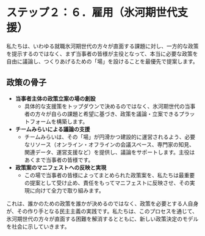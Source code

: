 # ステップ２：６．雇用（氷河期世代支援）

私たちは、いわゆる就職氷河期世代の方々が直面する課題に対し、一方的な政策を提示するのではなく、まず当事者の皆様が主役となって、本当に必要な政策を自由に議論し、つくりあげるための「場」を設けることを最優先で提案します。

## 政策の骨子

*   **当事者主体の政策立案の場の創設**
    *   具体的な支援策をトップダウンで決めるのではなく、氷河期世代の当事者の方々が自らの課題と希望に基づき、政策を議論・立案できるプラットフォームを構築します。
*   **チームみらいによる議論の支援**
    *   チームみらいは、その「場」が円滑かつ建設的に運営されるよう、必要なリソース（オンライン・オフラインの会議スペース、専門家の知見、関連データ、運営支援など）を提供し、議論をサポートします。主役はあくまで当事者の皆様です。
*   **政策案のマニフェストへの反映と実現**
    *   この場で当事者の皆様によってまとめられた政策案を、私たちは最重要の提案として受け止め、責任をもってマニフェストに反映させ、その実現に向けて全力で取り組みます。

これは、誰かのための政策を誰かが決めるのではなく、政策を必要とする人自身が、その作り手となる民主主義の実践です。私たちは、このプロセスを通じて、氷河期世代の方々が直面する困難を解消するとともに、新しい政策決定のモデルを社会に示していきます。